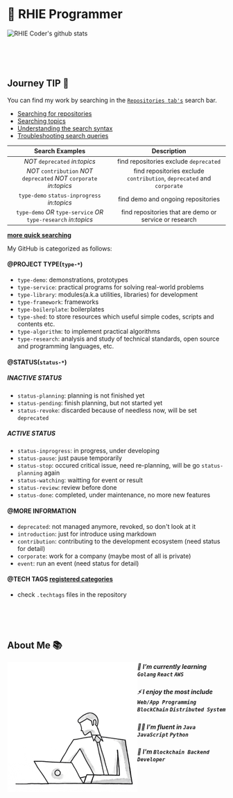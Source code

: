 # 🐺 RHIE Programmer


![RHIE Coder's github stats](https://github-readme-stats.vercel.app/api?username=RHIE-coder&show_icons=true&theme=radical)

<br><br><br>

## Journey TIP 🧭

You can find my work by searching in the [`Repositories tab's`](https://github.com/RHIE-coder?tab=repositories) search bar. 

 - [Searching for repositories](https://docs.github.com/en/search-github/searching-on-github/searching-for-repositories)
 - [Searching topics](https://docs.github.com/en/search-github/searching-on-github/searching-topics)
 - [Understanding the search syntax](https://docs.github.com/en/search-github/getting-started-with-searching-on-github/understanding-the-search-syntax)
 - [Troubleshooting search queries](https://docs.github.com/en/search-github/getting-started-with-searching-on-github/troubleshooting-search-queries)

| Search Examples | Description |
|:---:|:---:|
| *NOT* `deprecated` *in:topics* | find repositories exclude `deprecated`|
| *NOT* `contribution` *NOT* `deprecated` *NOT* `corporate` *in:topics* | find repositories exclude `contribution`, `deprecated` and `corporate` |
| `type-demo` `status-inprogress` *in:topics* | find demo and ongoing repositories |
| `type-demo` *OR* `type-service` *OR* `type-research` *in:topics*| find repositories that are demo or service or research |

**[more quick searching](./docs/quicksearch.txt)**

My GitHub is categorized as follows:

#### @PROJECT TYPE(`type-*`)
 - `type-demo`: demonstrations, prototypes
 - `type-service`: practical programs for solving real-world problems
 - `type-library`: modules(a.k.a utilities, libraries) for development
 - `type-framework`: frameworks
 - `type-boilerplate`: boilerplates
 - `type-shed`: to store resources which useful simple codes, scripts and contents etc.
 - `type-algorithm`: to implement practical algorithms
 - `type-research`: analysis and study of technical standards, open source and programming languages, etc.

#### @STATUS(`status-*`)

##### INACTIVE STATUS
 - `status-planning`: planning is not finished yet
 - `status-pending`: finish planning, but not started yet
 - `status-revoke`: discarded because of needless now, will be set `deprecated` 


##### ACTIVE STATUS
 - `status-inprogress`: in progress, under developing
 - `status-pause`: just pause temporarily
 - `status-stop`: occured critical issue, need re-planning, will be go `status-planning` again
 - `status-watching`: waitting for event or result
 - `status-review`: review before done
 - `status-done`: completed, under maintenance, no more new features

#### @MORE INFORMATION
 - `deprecated`: not managed anymore, revoked, so don't look at it
 - `introduction`: just for introduce using markdown
 - `contribution`: contributing to the development ecosystem (need status for detail)
 - `corporate`: work for a company (maybe most of all is private)
 - `event`: run an event (need status for detail)

#### @TECH TAGS **[registered categories](./docs/tech-categories.md)**
 - check `.techtags` files in the repository

<br><br><br>

## About Me 📚

<img align="left" alt="GIF" src="https://github.com/RHIE-coder/RHIE-coder/blob/main/asset/better-better.gif?raw=true" width="300" height="300" />

##### 📖 I’m currently learning `Golang` `React` `AWS`

##### ⚡️ I enjoy the most include `Web/App Programming` `BlockChain` `Distributed System`

##### 👨‍💻 I’m fluent in `Java` `JavaScript` `Python`

##### 🌱 I'm `Blockchain Backend Developer`



